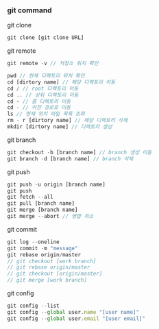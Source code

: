 ### git command

git clone
```javascript
git clone [git clone URL]
```

git remote
```javascript
git remote -v // 저장소 위치 확인

pwd // 현재 디렉토리 위치 확인
cd [dirtory name] // 해당 디렉토리 이동
cd / // root 디렉토리 이동
cd .. // 상위 디렉토리 이동
cd ~ // 홈 디렉토리 이동
cd - // 이전 경로로 이동
ls // 현재 위치 파일 목록 조회
rm - r [dirtory name] // 해당 디렉토리 삭제
mkdir [dirtory name] // 디렉토리 생성 
```

git branch
```javascript
git checkout -b [branch name] // branch 생성 이동
git branch -d [branch name] // branch 삭제
```

git push
```javascript
git push -u origin [branch name] 
git push
git fetch --all
git pull [branch name]
git merge [branch name]
git merge --abort // 병합 취소
```

git commit
```javascript
git log --oneline
git commit -m "message"
git rebase origin/master
// git checkout [work branch]
// git rebase origin/master
// git checkout [origin/master]
// git merge [work branch]
```

git config
```javascript
git config --list
git config --global user.name "[user name]"
git config --global user.email "[user email]"
```
